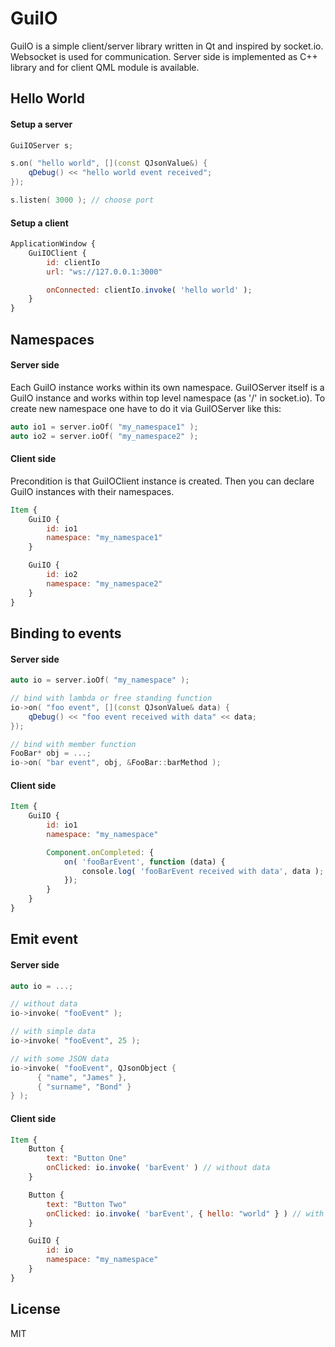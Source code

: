 # GuiIO

GuiIO is a simple client/server library written in Qt and inspired by socket.io.
Websocket is used for communication. Server side is implemented as C++ library
and for client QML module is available.

## Hello World


#### Setup a server
```C++
GuiIOServer s;

s.on( "hello world", [](const QJsonValue&) {
    qDebug() << "hello world event received";
});

s.listen( 3000 ); // choose port
```

#### Setup a client
```qml
ApplicationWindow {
    GuiIOClient {
        id: clientIo
        url: "ws://127.0.0.1:3000"

        onConnected: clientIo.invoke( 'hello world' );
    }
}
```

## Namespaces
#### Server side
Each GuiIO instance works within its own namespace. GuiIOServer itself is a
GuiIO instance and works within top level namespace (as '/' in socket.io).
To create new namespace one have to do it via GuiIOServer like this:
```C++
auto io1 = server.ioOf( "my_namespace1" );
auto io2 = server.ioOf( "my_namespace2" );
```

#### Client side
Precondition is that GuiIOClient instance is created. Then you can declare
GuiIO instances with their namespaces.
```qml
Item {
    GuiIO {
        id: io1
        namespace: "my_namespace1"
    }

    GuiIO {
        id: io2
        namespace: "my_namespace2"
    }
}
```

## Binding to events
#### Server side
```C++
auto io = server.ioOf( "my_namespace" );

// bind with lambda or free standing function
io->on( "foo event", [](const QJsonValue& data) {
    qDebug() << "foo event received with data" << data;
});

// bind with member function
FooBar* obj = ...;
io->on( "bar event", obj, &FooBar::barMethod );
```

#### Client side
```qml
Item {
    GuiIO {
        id: io1
        namespace: "my_namespace"

        Component.onCompleted: {
            on( 'fooBarEvent', function (data) {
                console.log( 'fooBarEvent received with data', data );
            });
        }
    }
}
```

## Emit event
#### Server side
```C++
auto io = ...;

// without data
io->invoke( "fooEvent" );

// with simple data
io->invoke( "fooEvent", 25 );

// with some JSON data
io->invoke( "fooEvent", QJsonObject {
      { "name", "James" },
      { "surname", "Bond" }
} );
```

#### Client side
```qml
Item {
    Button {
        text: "Button One"
        onClicked: io.invoke( 'barEvent' ) // without data
    }

    Button {
        text: "Button Two"
        onClicked: io.invoke( 'barEvent', { hello: "world" } ) // with JSON data
    }

    GuiIO {
        id: io
        namespace: "my_namespace"
    }
}
```

## License

MIT
